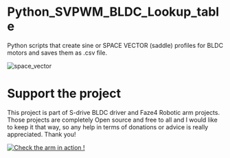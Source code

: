 # Python_SVPWM_BLDC_Lookup_table

Python scripts that create sine or SPACE VECTOR (saddle) profiles for BLDC motors and saves them as .csv file.

![space_vector](https://user-images.githubusercontent.com/30388414/64533874-b0c4b980-d314-11e9-9a71-c0ec3c28b21e.png)


# Support the project

This project is part of S-drive BLDC driver and Faze4 Robotic arm projects. 
Those projects are completely Open source and free to all and I would like to keep it that way, so any help in terms of donations or advice is really appreciated. Thank you!

[![Check the arm in action !](https://user-images.githubusercontent.com/30388414/86798915-a036ba00-c071-11ea-824d-4456f2cdf797.png)](https://paypal.me/PCrnjak?locale.x=en_US)
